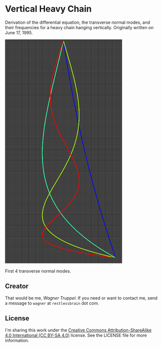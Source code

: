 # Vertical Heavy Chain

Derivation of the differential equation, the transverse normal modes, and their frequencies for a heavy chain hanging vertically. Originally written on June 17, 1995.

![](1st_four_modes.png)

First 4 transverse normal modes.

## Creator

That would be me, _Wagner Truppel_. If you need or want to contact me, send a message to `wagner` at `restlessbrain` dot com.

## License

I'm sharing this work under the [Creative Commons Attribution-ShareAlike 4.0 International (CC BY-SA 4.0)](http://creativecommons.org/licenses/by-sa/4.0/) license. See the LICENSE file for more information.
